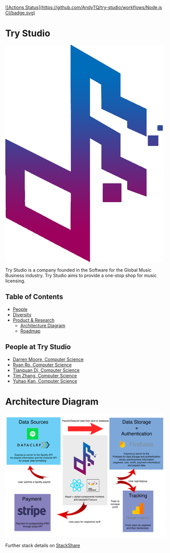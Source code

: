 [![Actions Status](https://github.com/AndyTQ/try-studio/workflows/Node.js CI/badge.svg)](https://github.com/{owner}/{repo}/actions)


# Try Studio

![Team Logo](./logo.png)

Try Studio is a company founded in the Software for the Global Music Business industry. Try Studio aims to provide a one-stop shop for music licensing.

Table of Contents
---

- [People](./team/)
- [Diversity](./team/diversity.md)
- [Product & Research](./product_research/)
    - [Architecture Diagram](./product_research/architecture_diagram.md)
    - [Roadmap](./product_research/roadmap.md)
   
People at Try Studio
---

- [Darren Moore, Computer Science](./team/darren_moore.md)
- [Ryan Ro, Computer Science](./team/ryan_ro.md)
- [Tianquan Di, Computer Science](./team/tianquan_di.md)
- [Tim Zhang, Computer Science](./team/tim_zhang.md)
- [Yuhao Kan, Computer Science](./team/yuhao_kan.md)

# Architecture Diagram

![Architecture Diagram](./product_research/architecture_diagram.png)

Further stack details on [StackShare](https://stackshare.io/dcsil/try-studio)
